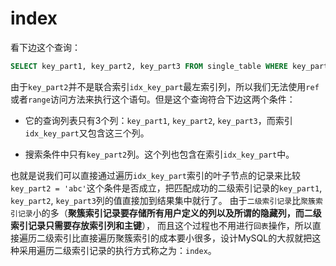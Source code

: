 # index

看下边这个查询：

```sql
SELECT key_part1, key_part2, key_part3 FROM single_table WHERE key_part2 = 'abc';
```

由于`key_part2`并不是联合索引`idx_key_part`最左索引列，所以我们无法使用`ref`或者`range`访问方法来执行这个语句。但是这个查询符合下边这两个条件：

* 它的查询列表只有3个列：`key_part1`, `key_part2`, `key_part3`，而索引`idx_key_part`又包含这三个列。

* 搜索条件中只有`key_part2`列。这个列也包含在索引`idx_key_part`中。

也就是说我们可以直接通过遍历`idx_key_part`索引的叶子节点的记录来比较`key_part2 = 'abc'`这个条件是否成立，把匹配成功的二级索引记录的`key_part1`, `key_part2`, `key_part3`列的值直接加到结果集中就行了。
由于`二级索引记录`比`聚簇索引记录`小的多（**聚簇索引记录要存储所有用户定义的列以及所谓的隐藏列，而二级索引记录只需要存放索引列和主键**），
而且这个过程也不用进行`回表`操作，所以直接遍历二级索引比直接遍历聚簇索引的成本要小很多，设计MySQL的大叔就把这种采用遍历二级索引记录的执行方式称之为：`index`。

